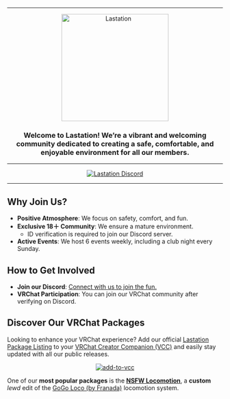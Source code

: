 <div align="center">

---

 <img src="./media/Lastation_Logo_w_Text.png" alt="Lastation" width="250" height="250"> 

### Welcome to **Lastation**ǃ We’re a vibrant and welcoming community dedicated to creating a **safe, comfortable, and enjoyable environment** for all our members.

---

[![Lastation Discord](https://discord.com/api/guilds/979168103063765022/widget.png?style=banner2)](https://discord.gg/lastation)

---

</div>

## Why Join Us?

- **Positive Atmosphere**: We focus on safety, comfort, and fun.
- **Exclusive 18＋ Community**: We ensure a mature environment.
  - ID verification is required to join our Discord server.
- **Active Events**: We host 6 events weekly, including a club night every Sunday.

## How to Get Involved

- **Join our Discord**: [Connect with us to join the fun.](https://discord.gg/Lastation)
- **VRChat Participation**: You can join our VRChat community after verifying on Discord.

## Discover Our VRChat Packages


Looking to enhance your VRChat experience? Add our official [Lastation Package Listing](https://lastationvrchat.github.io/Lastation-Package-Listing/) to your [VRChat Creator Companion (VCC)](https://vcc.docs.vrchat.com/) and easily stay updated with all our public releases.

<div align="center">

[![add-to-vcc](https://github.com/user-attachments/assets/8168732b-c7d2-49b0-8bb2-afc4b4fef2cf)](https://lastationvrchat.github.io/Lastation-Package-Listing/)

</div>

One of our **most popular packages** is the [**NSFW Locomotion**](https://github.com/LastationVRChat/NSFW-Locomotion), a **custom** *lewd* edit of the [GoGo Loco (by Franada)](https://www.gogoloco.net/) locomotion system.
